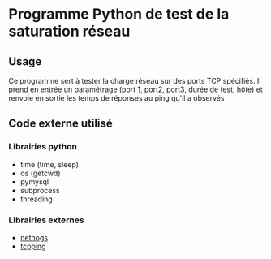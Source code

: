 # Programme Python de test de la saturation réseau



## **Usage**
Ce programme sert à tester la charge réseau sur des ports TCP spécifiés. Il prend en entrée un paramétrage (port 1, port2, port3, durée de test, hôte) et renvoie en sortie les temps de réponses au ping qu'il a observés

## **Code externe utilisé**

### Librairies python
- time (time, sleep)
- os (getcwd)
- pymysql
- subprocess
- threading

### Librairies externes
- [nethogs](https://github.com/raboof/nethogs)
- [tcpping](https://github.com/yantisj/tcpping)